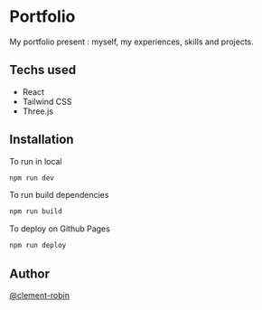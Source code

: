 # Portfolio

My portfolio present : myself, my experiences, skills and projects. 

## Techs used

- React
- Tailwind CSS
- Three.js


## Installation

To run in local

```bash
npm run dev
```

To run build dependencies

```bash
npm run build
```

To deploy on Github Pages

```bash
npm run deploy
```

## Author

[@clement-robin](https://www.github.com/clement-robin)
